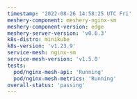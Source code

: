 ```yaml
---
timestamp: '2022-08-26 14:58:25 UTC Fri'
meshery-component: meshery-nginx-sm
meshery-component-version: edge
meshery-server-version: 'v0.6.3'
k8s-distro: minikube
k8s-version: 'v1.23.9'
service-mesh: nginx-sm
service-mesh-version: 'v1.5.0'
tests:
  pod/nginx-mesh-api: 'Running'
  pod/nginx-mesh-metrics: 'Running'
overall-status: 'passing'
---
```

